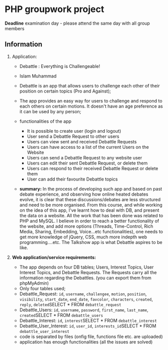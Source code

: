 # PHP groupwork project
**Deadline** examination day - please attend the same day with all group members

## Information
1. Application:
    * Debattle : Everything is Challengeable!
    * Islam Muhammad
    * Debattle is an app that allows users to challenge each other of their position on certain topics (Pro and Against);
    * The app provides an easy way for users to challenge and respond to each others on certain motions. It doesn't have an age preference as it can be used by any person;
    * functionalities of the app
        * It is possible to create user (login and logout)
        * User send a Debattle Request to other users
        * Users can view sent and received Debattle Requests
        * Users can have access to a list of the current Users on the Website
        * Users can send a Debattle Request to any website user
        * Users can edit their sent Debattle Request, or delete them
        * Users can respond to their received Debattle Request or delete them
        * User can add their favourite Debattle topics

    * **summary:** In the process of developing such app and based on past debate experience, and observing how online heated debates evolve, it is clear that these discussions/debates are less structured and need to be more organised. From this course, and while working on the idea of this app, I've learnt how to deal with DB, and present the data on a website. All the work that has been done was related to PHP and MySQL. I believe in order to reach a better functionality of the website, and add more options (Threads, Time-Control, Rich Media, Sharing, Embedding, Voice...etc functionalities), one needs to get more knowledge of jQuery, CSS, much more indepth web programming....etc. The Talkshow app is what Debattle aspires to be like.


2. **Web application/service requirements:**
    * The app depends on four DB tables; Users, Interest Topics, User Interest Topics, and Debattle Requests. The Requests carry all the information regarding the Debattles. (you can export them from phpMyAdmin)
    * Only four tables used; 
    - Debattle_Request: `id`, `username`, `challengee`, `motion`, `position`, `visibility`, `start_date`, `end_date`, `favcolor`, `characters`, `created`, `reply`, `deleted`SELECT * FROM `debattle_request` 
    - Debattle_Users: `id`, `username`, `password`, `first_name`, `last_name`, `created`SELECT * FROM `debattle_users`
    - Debattle_Interest: `id`, `interest`SELECT * FROM `debattle_interest` 
    - Debattle_User_Interest: `id`, `user_id`, `interests_id`SELECT * FROM `debattle_user_interest`
    * code is separated by files (onfig file, functions file etc. are uploaded)
    * application has enough functionalities (all the issues are solved)

